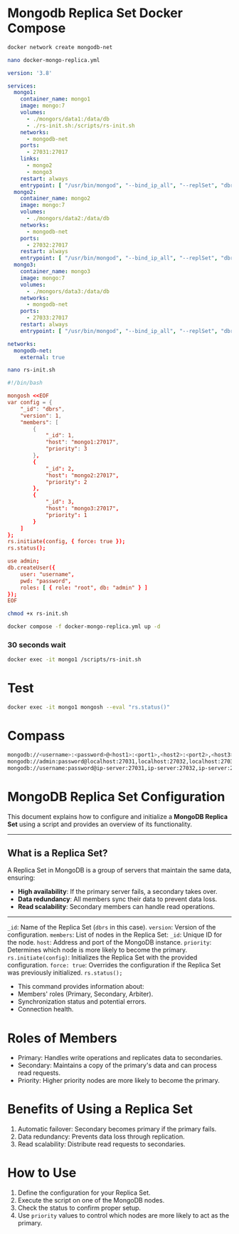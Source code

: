# Mongodb Replica Set Docker Compose
```bash
docker network create mongodb-net
```
```bash
nano docker-mongo-replica.yml
```
```yml
version: '3.8'

services:
  mongo1:
    container_name: mongo1
    image: mongo:7
    volumes:
      - ./mongors/data1:/data/db
      - ./rs-init.sh:/scripts/rs-init.sh
    networks:
      - mongodb-net
    ports:
      - 27031:27017
    links:
      - mongo2
      - mongo3
    restart: always
    entrypoint: [ "/usr/bin/mongod", "--bind_ip_all", "--replSet", "dbrs" ]
  mongo2:
    container_name: mongo2
    image: mongo:7
    volumes:
      - ./mongors/data2:/data/db
    networks:
      - mongodb-net
    ports:
      - 27032:27017
    restart: always
    entrypoint: [ "/usr/bin/mongod", "--bind_ip_all", "--replSet", "dbrs" ]
  mongo3:
    container_name: mongo3
    image: mongo:7
    volumes:
      - ./mongors/data3:/data/db
    networks:
      - mongodb-net
    ports:
      - 27033:27017
    restart: always
    entrypoint: [ "/usr/bin/mongod", "--bind_ip_all", "--replSet", "dbrs" ]

networks:
  mongodb-net:
    external: true
```
```bash
nano rs-init.sh
```
```conf
#!/bin/bash

mongosh <<EOF
var config = {
    "_id": "dbrs",
    "version": 1,
    "members": [
        {
            "_id": 1,
            "host": "mongo1:27017",
            "priority": 3
        },
        {
            "_id": 2,
            "host": "mongo2:27017",
            "priority": 2
        },
        {
            "_id": 3,
            "host": "mongo3:27017",
            "priority": 1
        }
    ]
};
rs.initiate(config, { force: true });
rs.status();

use admin;
db.createUser({
    user: "username",
    pwd: "password",
    roles: [ { role: "root", db: "admin" } ]
});
EOF
```
```bash
chmod +x rs-init.sh
```
```bash
docker compose -f docker-mongo-replica.yml up -d
```
### 30 seconds wait
```bash
docker exec -it mongo1 /scripts/rs-init.sh
```
# Test
```bash
docker exec -it mongo1 mongosh --eval "rs.status()"
```
# Compass
```bash
mongodb://<username>:<password>@<host1>:<port1>,<host2>:<port2>,<host3>:<port3>/?replicaSet=<replicaSetName>&authSource=admin
mongodb://admin:password@localhost:27031,localhost:27032,localhost:27033/?replicaSet=dbrs&authSource=admin
mongodb://username:password@ip-server:27031,ip-server:27032,ip-server:27033/?replicaSet=dbrs&authSource=admin
```
# MongoDB Replica Set Configuration

This document explains how to configure and initialize a **MongoDB Replica Set** using a script and provides an overview of its functionality.

---

## **What is a Replica Set?**
A Replica Set in MongoDB is a group of servers that maintain the same data, ensuring:
- **High availability**: If the primary server fails, a secondary takes over.
- **Data redundancy**: All members sync their data to prevent data loss.
- **Read scalability**: Secondary members can handle read operations.

---
`_id`: Name of the Replica Set (`dbrs` in this case).
`version`: Version of the configuration.
`members`: List of nodes in the Replica Set:
`_id`: Unique ID for the node.
`host`: Address and port of the MongoDB instance.
`priority`: Determines which node is more likely to become the primary.
`rs.initiate(config)`: Initializes the Replica Set with the provided configuration.
`force: true`: Overrides the configuration if the Replica Set was previously initialized.
`rs.status();`
- This command provides information about:
- Members' roles (Primary, Secondary, Arbiter).
- Synchronization status and potential errors.
- Connection health.
# Roles of Members
- Primary: Handles write operations and replicates data to secondaries.
- Secondary: Maintains a copy of the primary's data and can process read requests.
- Priority: Higher priority nodes are more likely to become the primary.
# Benefits of Using a Replica Set
1. Automatic failover: Secondary becomes primary if the primary fails.
2. Data redundancy: Prevents data loss through replication.
3. Read scalability: Distribute read requests to secondaries.
# How to Use
1. Define the configuration for your Replica Set.
2. Execute the script on one of the MongoDB nodes.
3. Check the status to confirm proper setup.
4. Use `priority` values to control which nodes are more likely to act as the primary.
